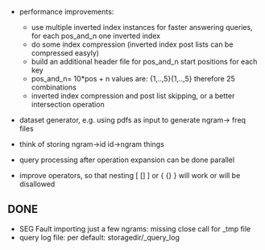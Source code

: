 * performance improvements:
    * use multiple inverted index instances for faster answering queries,
        for each pos_and_n one inverted index
    * do some index compression (inverted index post lists can be compressed easyly)
    * build an additional header file for pos_and_n start positions for each key
    * pos_and_n= 10*pos + n  values are:
        {1,..,5}{1,..,5} therefore 25 combinations
    * inverted index compression and post list skipping, or a better intersection operation

* dataset generator, e.g. using pdfs as input to generate ngram-> freq files
* think of storing ngram->id id->ngram things
* query processing after operation expansion can be done parallel
* improve operators, so that nesting [ [] ] or { {} } will work or will be disallowed


DONE
----

* SEG Fault importing just a few ngrams: missing close call for _tmp file
* query log file: per default: storagedir/_query_log
